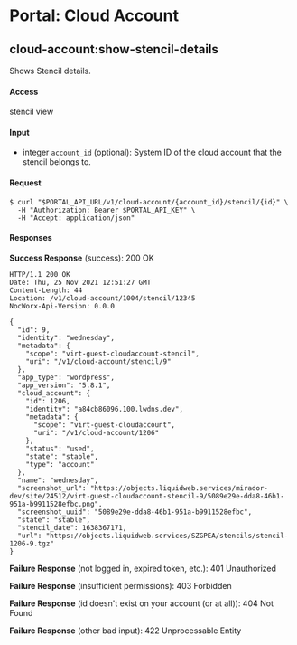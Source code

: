 # Portal: Cloud Account

## cloud-account:show-stencil-details
Shows Stencil details.

#### Access
stencil view

#### Input
- integer `account_id` (optional): System ID of the cloud account that the stencil belongs to.

#### Request
```
$ curl "$PORTAL_API_URL/v1/cloud-account/{account_id}/stencil/{id}" \
  -H "Authorization: Bearer $PORTAL_API_KEY" \
  -H "Accept: application/json" 
```

#### Responses
**Success Response** (success): 200 OK
```
HTTP/1.1 200 OK
Date: Thu, 25 Nov 2021 12:51:27 GMT
Content-Length: 44
Location: /v1/cloud-account/1004/stencil/12345
NocWorx-Api-Version: 0.0.0

{
  "id": 9,
  "identity": "wednesday",
  "metadata": {
    "scope": "virt-guest-cloudaccount-stencil",
    "uri": "/v1/cloud-account/stencil/9"
  },
  "app_type": "wordpress",
  "app_version": "5.8.1",
  "cloud_account": {
    "id": 1206,
    "identity": "a84cb86096.100.lwdns.dev",
    "metadata": {
      "scope": "virt-guest-cloudaccount",
      "uri": "/v1/cloud-account/1206"
    },
    "status": "used",
    "state": "stable",
    "type": "account"
  },
  "name": "wednesday",
  "screenshot_url": "https://objects.liquidweb.services/mirador-dev/site/24512/virt-guest-cloudaccount-stencil-9/5089e29e-dda8-46b1-951a-b9911528efbc.png",
  "screenshot_uuid": "5089e29e-dda8-46b1-951a-b9911528efbc",
  "state": "stable",
  "stencil_date": 1638367171,
  "url": "https://objects.liquidweb.services/SZGPEA/stencils/stencil-1206-9.tgz"
}
```

**Failure Response** (not logged in, expired token, etc.): 401 Unauthorized

**Failure Response** (insufficient permissions): 403 Forbidden

**Failure Response** (id doesn't exist on your account (or at all)): 404 Not Found

**Failure Response** (other bad input): 422 Unprocessable Entity

